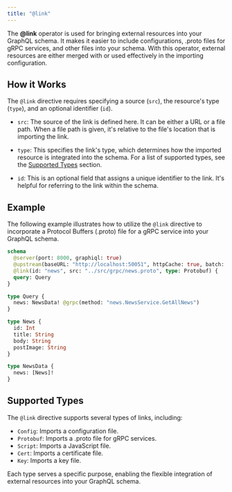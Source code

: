 ```yaml
---
title: "@link"
---
```


The **@link** operator is used for bringing external resources into your GraphQL schema. It makes it easier to include configurations, .proto files for gRPC services, and other files into your schema. With this operator, external resources are either merged with or used effectively in the importing configuration.

## How it Works

The `@link` directive requires specifying a source (`src`), the resource's type (`type`), and an optional identifier (`id`).

- `src`: The source of the link is defined here. It can be either a URL or a file path. When a file path is given, it's relative to the file's location that is importing the link.

- `type`: This specifies the link's type, which determines how the imported resource is integrated into the schema. For a list of supported types, see the [Supported Types](#supported-types) section.

- `id`: This is an optional field that assigns a unique identifier to the link. It's helpful for referring to the link within the schema.

## Example

The following example illustrates how to utilize the `@link` directive to incorporate a Protocol Buffers (.proto) file for a gRPC service into your GraphQL schema.

```graphql showLineNumbers
schema
  @server(port: 8000, graphiql: true)
  @upstream(baseURL: "http://localhost:50051", httpCache: true, batch: {delay: 10})
  @link(id: "news", src: "../src/grpc/news.proto", type: Protobuf) {
  query: Query
}

type Query {
  news: NewsData! @grpc(method: "news.NewsService.GetAllNews")
}

type News {
  id: Int
  title: String
  body: String
  postImage: String
}

type NewsData {
  news: [News]!
}
```

## Supported Types

The `@link` directive supports several types of links, including:

- `Config`: Imports a configuration file.
- `Protobuf`: Imports a .proto file for gRPC services.
- `Script`: Imports a JavaScript file.
- `Cert`: Imports a certificate file.
- `Key`: Imports a key file.

Each type serves a specific purpose, enabling the flexible integration of external resources into your GraphQL schema.
